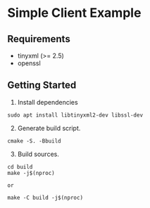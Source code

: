 # Simple Client Example

## Requirements
* tinyxml (>= 2.5)
* openssl

## Getting Started
1. Install dependencies
```shell
sudo apt install libtinyxml2-dev libssl-dev
```
2. Generate build script.
```shell
cmake -S. -Bbuild
```

3. Build sources.
```shell
cd build
make -j$(nproc)

or

make -C build -j$(nproc)
```
